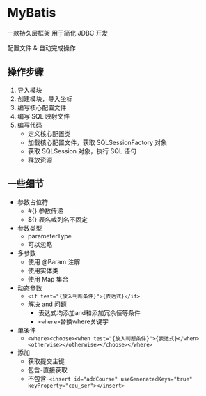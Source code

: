 # MyBatis

一款持久层框架
用于简化 JDBC 开发

配置文件 & 自动完成操作

## 操作步骤

1. 导入模块
2. 创建模块，导入坐标
3. 编写核心配置文件
4. 编写 SQL 映射文件
5. 编写代码
    * 定义核心配置类
    * 加载核心配置文件，获取 SQLSessionFactory 对象
    * 获取 SQLSession 对象，执行 SQL 语句
    * 释放资源

## 一些细节

* 参数占位符
  * #{} 参数传递
  * ${} 表名或列名不固定
* 参数类型
  * parameterType
  * 可以忽略
* 多参数
  * 使用 @Param 注解
  * 使用实体类
  * 使用 Map 集合
* 动态参数
  * `<if test="{放入判断条件}">{表达式}</if>`
  * 解决 and 问题
    * 表达式均添加and和添加冗余恒等条件
    * `<where>`替换where关键字
* 单条件
  * `<where><choose><when test="{放入判断条件}">{表达式}</when><otherwise></otherwise></choose></where>`
* 添加
  * 获取提交主键
  * 包含-直接获取
  * 不包含-`<insert id="addCourse" useGeneratedKeys="true" keyProperty="cou_ser"></insert>`
